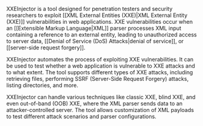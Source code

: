 XXEInjector is a tool designed for penetration testers and security researchers to exploit [[XML External Entities (XXE)|XML External Entity (XXE)]] vulnerabilities in web applications. XXE vulnerabilities occur when an [[Extensible Markup Language|XML]] parser processes XML input containing a reference to an external entity, leading to unauthorized access to server data, [[Denial of Service (DoS) Attacks|denial of service]], or [[server-side request forgery]].

XXEInjector automates the process of exploiting XXE vulnerabilities. It can be used to test whether a web application is vulnerable to XXE attacks and to what extent. The tool supports different types of XXE attacks, including retrieving files, performing SSRF (Server-Side Request Forgery) attacks, listing directories, and more.

XXEInjector can handle various techniques like classic XXE, blind XXE, and even out-of-band (OOB) XXE, where the XML parser sends data to an attacker-controlled server. The tool allows customization of XML payloads to test different attack scenarios and parser configurations.
